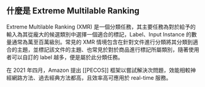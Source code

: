 ## 什麼是 Extreme Multilable Ranking
Extreme Multilable Ranking (XMR) 是一個分類任務，其主要任務為對於給予的輸入為其從龐大的候選類別中選擇一個適合的標記，Label、Input Instance 的數量通常為萬至百萬級別。常見的 XMR 情境包含在針對文件進行分類將其分類到適合的主題，並標記該文件的主題、也常見於對於商品進行標記所屬類別，隨著使用者可以自訂的 label 越多，便是屬於此分類任務。

在 2021 年四月，Amazon 提出 [[PECOS]] 框架以嘗試解決次問題，效能相較神經網路方法、過去經典方法都高，且效率高可應用於 real-time 服務。